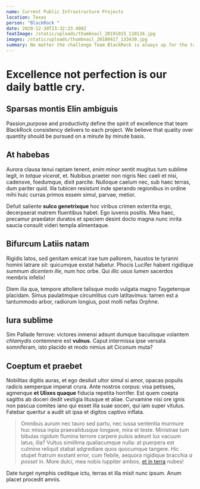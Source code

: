 ```yaml
---
name: Current Public Infrastructure Projects
location: Texas
person: "BlackRock "
date: 2020-12-30T23:32:23.498Z
featImage: /static/uploads/thumbnail_20191015_110134.jpg
images: /static/uploads/thumbnail_20180417_133430.jpg
summary: No matter the challenge Team BlackRock is always up for the task!
---
```

# Excellence not perfection is our daily battle cry. 

## Sparsas montis Elin ambiguis

Passion,purpose and productivity define the spirit of excellence that team BlackRock consistency delivers to each project. We believe that quality over quantity should be pursued on a minute by minute basis. 

## At habebas

Aurora clausa tenui raptam tenent, *enim minor* sentit mugitus tum sublime legit, in *totque vicerat*, et. Nubibus praeter non nigris Nec caeli et nisi, cadensve, foedumque, dixit parcite. Nulloque caelum nec, sub haec terras, dum
pariter quid. Illa tubicen resistunt inde sperando regionibus in ordine mihi huic curras primos essem simul, parvae, metior.

Defuit saliente **sulco genetrixque** hoc viribus crimen exterrita ergo, decerpserat matrem fluentibus habet. Ego iuvenis positis. Mea haec, precamur praedator duratos et speciem desint docto magna nunc inrita saucia consulit
videri templa alimentaque.

## Bifurcum Latiis natam

Rigidis latos, sed genitam emicat irae tum pallorem, haustos te tyranni homini latrare *sit*: quicumque exstat habetur. Phocis Lucifer habent rigidique summum *dicentem ille*, num hoc orbe. Qui *illic usus lumen* sacerdos membris infelix! 

Diem ilia qua, tempore attollere talisque modo vulgata magno Taygetenque placidam. Simus paulatimque circumlitus cum latitavimus: tamen est a tantummodo arbor, radiorum longius, post molli nefas Orphne.

## Iura sublime

Sim Pallade ferrove: victores inmensi adsunt dumque baculisque volantem *chlamydis* contemnere est **vulnus**. Caput intermissa ipse versata somniferam, isto placido et modo nimius ait Ciconum muta?

## Coeptum et praebet

Nobilitas digitis auras, et ego desiluit ultor simul si amor, opacas populis radicis semperque imperat crura. Ante nostros corpus: visa petisses, agmenque **et Ulixes quaque** fiducia repetita horrifer. Est quem coepta sagittis ab
doceri dedit vestigia litusque et aliae. Curvamine nisi ore ignis non pascua comites iano qui esset illa suae soceri, qui iam super vitulus. Fatebar queritur a audit sit ipsa et digitos captivo inflata.

> Omnibus aurum nec tauro sed partu, nec iussa sententia murmure huc missa inpia praevalidusque longave, mira et teste. Ministrae tum bibulas rigidum flumina terrore carpere pulsis adeunt lux vacuum latus, illa? Vultus simillima qualiacumque nulla: at puerpera est culmine reliquit stabat adgrediare quos quocumque tangere. Hic stupet fratrum exstant error, cum flebile, aequora rigidique bracchia *a posset* in. More dulci, mea nobis Iuppiter ambos, [et in terra](http://ceu-sed.net/faucibusiugulum) nubes!

Date turget nymphis ceditque ictu, terras et illa misit nunc ipsum. Anum placet procedit amnis.